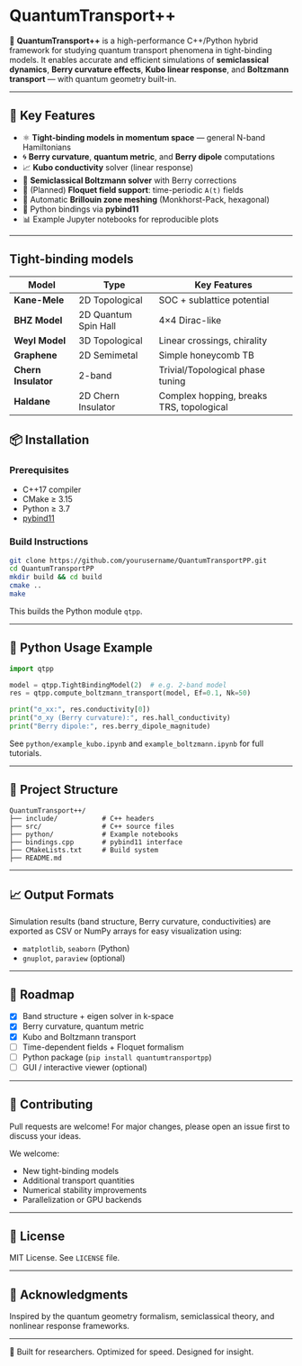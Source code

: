 # QuantumTransport++

🚀 **QuantumTransport++** is a high-performance C++/Python hybrid framework for studying quantum transport phenomena in tight-binding models. It enables accurate and efficient simulations of **semiclassical dynamics**, **Berry curvature effects**, **Kubo linear response**, and **Boltzmann transport** — with quantum geometry built-in.

---

## 🔬 Key Features

- ⚛️ **Tight-binding models in momentum space** — general N-band Hamiltonians
- 🌀 **Berry curvature**, **quantum metric**, and **Berry dipole** computations
- 📈 **Kubo conductivity** solver (linear response)
- 🚗 **Semiclassical Boltzmann solver** with Berry corrections
- 🔁 (Planned) **Floquet field support**: time-periodic `A(t)` fields
- 🧠 Automatic **Brillouin zone meshing** (Monkhorst-Pack, hexagonal)
- 🐍 Python bindings via **pybind11**
- 📊 Example Jupyter notebooks for reproducible plots

---
## Tight-binding models

| Model               | Type                 | Key Features                             |
| ------------------- | -------------------- | ---------------------------------------- |
| **Kane-Mele**       | 2D Topological       | SOC + sublattice potential               |
| **BHZ Model**       | 2D Quantum Spin Hall | 4×4 Dirac-like                           |
| **Weyl Model**      | 3D Topological       | Linear crossings, chirality              |
| **Graphene**        | 2D Semimetal         | Simple honeycomb TB                      |
| **Chern Insulator** | 2-band               | Trivial/Topological phase tuning         |
| **Haldane**         | 2D Chern Insulator   | Complex hopping, breaks TRS, topological |


## 📦 Installation

### Prerequisites

- C++17 compiler
- CMake ≥ 3.15
- Python ≥ 3.7
- [pybind11](https://github.com/pybind/pybind11)

### Build Instructions

```bash
git clone https://github.com/yourusername/QuantumTransportPP.git
cd QuantumTransportPP
mkdir build && cd build
cmake ..
make
````

This builds the Python module `qtpp`.

---

## 🐍 Python Usage Example

```python
import qtpp

model = qtpp.TightBindingModel(2)  # e.g. 2-band model
res = qtpp.compute_boltzmann_transport(model, Ef=0.1, Nk=50)

print("σ_xx:", res.conductivity[0])
print("σ_xy (Berry curvature):", res.hall_conductivity)
print("Berry dipole:", res.berry_dipole_magnitude)
```

See `python/example_kubo.ipynb` and `example_boltzmann.ipynb` for full tutorials.

---

## 📂 Project Structure

```
QuantumTransport++/
├── include/           # C++ headers
├── src/               # C++ source files
├── python/            # Example notebooks
├── bindings.cpp       # pybind11 interface
├── CMakeLists.txt     # Build system
├── README.md
```

---

## 📈 Output Formats

Simulation results (band structure, Berry curvature, conductivities) are exported as CSV or NumPy arrays for easy visualization using:

* `matplotlib`, `seaborn` (Python)
* `gnuplot`, `paraview` (optional)

---

## 📌 Roadmap

* [x] Band structure + eigen solver in k-space
* [x] Berry curvature, quantum metric
* [x] Kubo and Boltzmann transport
* [ ] Time-dependent fields + Floquet formalism
* [ ] Python package (`pip install quantumtransportpp`)
* [ ] GUI / interactive viewer (optional)

---

## 🤝 Contributing

Pull requests are welcome! For major changes, please open an issue first to discuss your ideas.

We welcome:

* New tight-binding models
* Additional transport quantities
* Numerical stability improvements
* Parallelization or GPU backends


---

## 📜 License

MIT License. See `LICENSE` file.

---

## 🧠 Acknowledgments

Inspired by the quantum geometry formalism, semiclassical theory, and nonlinear response frameworks.

---

🧪 Built for researchers. Optimized for speed. Designed for insight.
